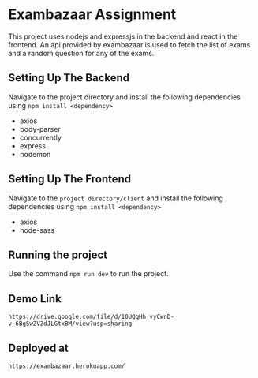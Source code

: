 # Exambazaar Assignment

This project uses nodejs and expressjs in the backend and react in the frontend. An api provided by exambazaar is used to fetch the list of exams and a random question for any of the exams.

## Setting Up The Backend

Navigate to the project directory and install the following dependencies using `npm install <dependency>`

* axios
* body-parser
* concurrently
* express
* nodemon

## Setting Up The Frontend

Navigate to the `project directory/client` and install the following dependencies using `npm install <dependency>`

* axios
* node-sass

## Running the project

Use the command `npm run dev` to run the project.

## Demo Link

`https://drive.google.com/file/d/10UQqHh_vyCwnD-v_6BgSwZVZdJLGtxBM/view?usp=sharing`

## Deployed at

`https://exambazaar.herokuapp.com/`